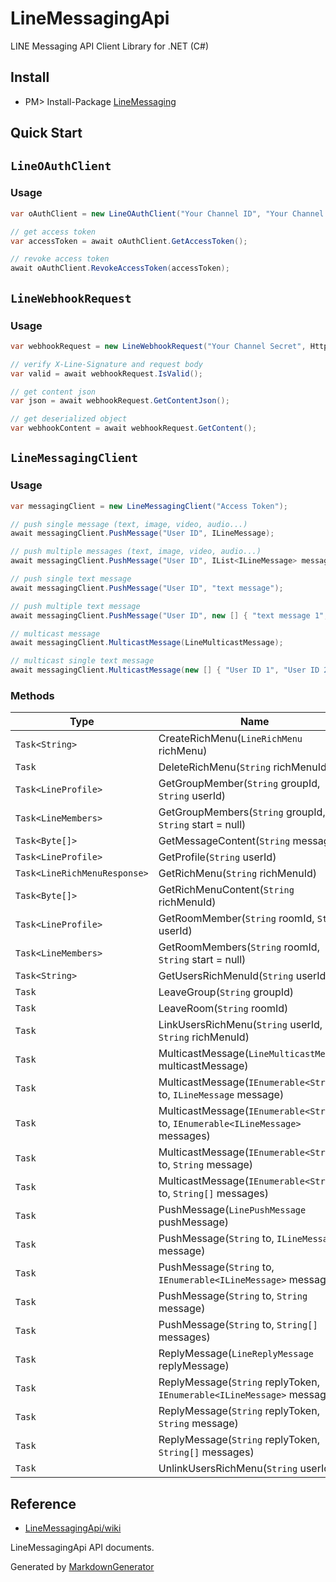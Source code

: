 # LineMessagingApi
LINE Messaging API Client Library for .NET (C#)

Install
---
* PM> Install-Package [LineMessaging](https://www.nuget.org/packages/LineMessaging)

Quick Start
---

## `LineOAuthClient`

### Usage

```csharp
var oAuthClient = new LineOAuthClient("Your Channel ID", "Your Channel Secret");

// get access token
var accessToken = await oAuthClient.GetAccessToken();

// revoke access token
await oAuthClient.RevokeAccessToken(accessToken);
```

## `LineWebhookRequest`

### Usage

```csharp
var webhookRequest = new LineWebhookRequest("Your Channel Secret", HttpRequestMessage);

// verify X-Line-Signature and request body
var valid = await webhookRequest.IsValid();

// get content json
var json = await webhookRequest.GetContentJson();

// get deserialized object
var webhookContent = await webhookRequest.GetContent();
```

## `LineMessagingClient`

### Usage

```csharp
var messagingClient = new LineMessagingClient("Access Token");

// push single message (text, image, video, audio...)
await messagingClient.PushMessage("User ID", ILineMessage);

// push multiple messages (text, image, video, audio...)
await messagingClient.PushMessage("User ID", IList<ILineMessage> messages);

// push single text message
await messagingClient.PushMessage("User ID", "text message");

// push multiple text message
await messagingClient.PushMessage("User ID", new [] { "text message 1", "text message 2" });

// multicast message
await messagingClient.MulticastMessage(LineMulticastMessage);

// multicast single text message
await messagingClient.MulticastMessage(new [] { "User ID 1", "User ID 2" }, "text message");
```

### Methods

| Type | Name | Summary | 
| --- | --- | --- | 
| `Task<String>` | CreateRichMenu(`LineRichMenu` richMenu) |  | 
| `Task` | DeleteRichMenu(`String` richMenuId) |  | 
| `Task<LineProfile>` | GetGroupMember(`String` groupId, `String` userId) |  | 
| `Task<LineMembers>` | GetGroupMembers(`String` groupId, `String` start = null) |  | 
| `Task<Byte[]>` | GetMessageContent(`String` messageId) |  | 
| `Task<LineProfile>` | GetProfile(`String` userId) |  | 
| `Task<LineRichMenuResponse>` | GetRichMenu(`String` richMenuId) |  | 
| `Task<Byte[]>` | GetRichMenuContent(`String` richMenuId) |  | 
| `Task<LineProfile>` | GetRoomMember(`String` roomId, `String` userId) |  | 
| `Task<LineMembers>` | GetRoomMembers(`String` roomId, `String` start = null) |  | 
| `Task<String>` | GetUsersRichMenuId(`String` userId) |  | 
| `Task` | LeaveGroup(`String` groupId) |  | 
| `Task` | LeaveRoom(`String` roomId) |  | 
| `Task` | LinkUsersRichMenu(`String` userId, `String` richMenuId) |  | 
| `Task` | MulticastMessage(`LineMulticastMessage` multicastMessage) |  | 
| `Task` | MulticastMessage(`IEnumerable<String>` to, `ILineMessage` message) |  | 
| `Task` | MulticastMessage(`IEnumerable<String>` to, `IEnumerable<ILineMessage>` messages) |  | 
| `Task` | MulticastMessage(`IEnumerable<String>` to, `String` message) |  | 
| `Task` | MulticastMessage(`IEnumerable<String>` to, `String[]` messages) |  | 
| `Task` | PushMessage(`LinePushMessage` pushMessage) |  | 
| `Task` | PushMessage(`String` to, `ILineMessage` message) |  | 
| `Task` | PushMessage(`String` to, `IEnumerable<ILineMessage>` messages) |  | 
| `Task` | PushMessage(`String` to, `String` message) |  | 
| `Task` | PushMessage(`String` to, `String[]` messages) |  | 
| `Task` | ReplyMessage(`LineReplyMessage` replyMessage) |  | 
| `Task` | ReplyMessage(`String` replyToken, `IEnumerable<ILineMessage>` messages) |  | 
| `Task` | ReplyMessage(`String` replyToken, `String` message) |  | 
| `Task` | ReplyMessage(`String` replyToken, `String[]` messages) |  | 
| `Task` | UnlinkUsersRichMenu(`String` userId) |  | 

Reference
---
* [LineMessagingApi/wiki](https://github.com/kiyoaki/LineMessagingApi/wiki)

LineMessagingApi API documents.

Generated by [MarkdownGenerator](https://github.com/neuecc/MarkdownGenerator)
